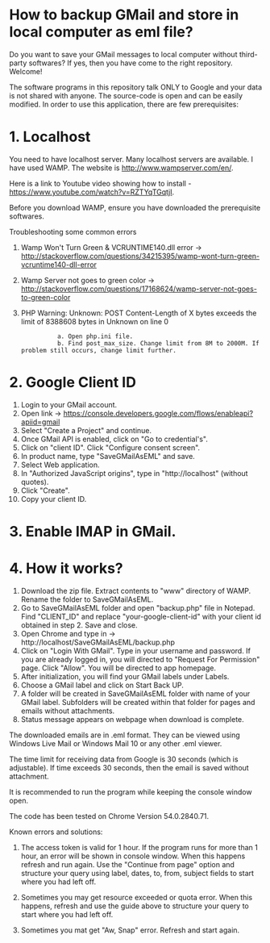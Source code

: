 # How to backup GMail and store in local computer as eml file?

Do you want to save your GMail messages to local computer without third-party softwares? If yes, then you have come to the right repository. Welcome!

The software programs in this repository talk ONLY to Google and your data is not shared with anyone. The source-code is open and can be easily modified. In order to use this application, there are few prerequisites:

# 1. Localhost

You need to have localhost server. Many localhost servers are available. I have used WAMP. The website is http://www.wampserver.com/en/.

Here is a link to Youtube video showing how to install - https://www.youtube.com/watch?v=RZTYqTGqtjI.

Before you download WAMP, ensure you have downloaded the prerequisite softwares.

Troubleshooting some common errors

1. Wamp Won't Turn Green & VCRUNTIME140.dll error -> http://stackoverflow.com/questions/34215395/wamp-wont-turn-green-vcruntime140-dll-error

2. Wamp Server not goes to green color -> http://stackoverflow.com/questions/17168624/wamp-server-not-goes-to-green-color

3. PHP Warning:  Unknown: POST Content-Length of X bytes exceeds the limit of 8388608 bytes in Unknown on line 0
                 
                 a. Open php.ini file.
                 b. Find post_max_size. Change limit from 8M to 2000M. If problem still occurs, change limit further.
                 
# 2. Google Client ID

1. Login to your GMail account.
2. Open link -> https://console.developers.google.com/flows/enableapi?apiid=gmail
3. Select "Create a Project" and continue.
4. Once GMail API is enabled, click on "Go to credential's".
5. Click on "client ID". Click "Configure consent screen".
6. In product name, type "SaveGMailAsEML" and save.
7. Select Web application.
8. In "Authorized JavaScript origins", type in "http://localhost" (without quotes).
9. Click "Create".
10. Copy your client ID.

# 3. Enable IMAP in GMail.

# 4. How it works?

1. Download the zip file. Extract contents to "www" directory of WAMP. Rename the folder to SaveGMailAsEML.
2. Go to SaveGMailAsEML folder and open "backup.php" file in Notepad. Find "CLIENT_ID" and replace "your-google-client-id" with your client id obtained in step 2. Save and close.
3. Open Chrome and type in -> http://localhost/SaveGMailAsEML/backup.php
4. Click on "Login With GMail". Type in your username and password. If you are already logged in, you will directed to "Request For Permission" page. Click "Allow". You will be directed to app homepage.
5. After initialization, you will find your GMail labels under Labels.
6. Choose a GMail label and click on Start Back UP.
7. A folder will be created in SaveGMailAsEML folder with name of your GMail label. Subfolders will be created within that folder for pages and emails without attachments.
8. Status message appears on webpage when download is complete.

The downloaded emails are in .eml format. They can be viewed using Windows Live Mail or Windows Mail 10 or any other .eml viewer.

The time limit for receiving data from Google is 30 seconds (which is adjustable). If time exceeds 30 seconds, then the email is saved without attachment.

It is recommended to run the program while keeping the console window open. 

The code has been tested on Chrome Version 54.0.2840.71.

Known errors and solutions:

1. The access token is valid for 1 hour. If the program runs for more than 1 hour, an error will be shown in console window. When this happens refresh and run again. Use the "Continue from page" option and structure your query using label, dates, to, from, subject fields to start where you had left off.

2. Sometimes you may get resource exceeded or quota error. When this happens, refresh and use the guide above to structure your query to start where you had left off.

3. Sometimes you mat get "Aw, Snap" error. Refresh and start again.
